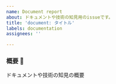 ```yaml
---
name: Document report
about: ドキュメントや技術の知見用のissueです。
title: 'document: タイトル'
labels: documentation
assignees: ''

---
```


### 概要 🚀

ドキュメントや技術の知見の概要

